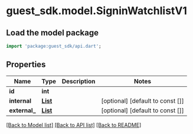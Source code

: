 # guest_sdk.model.SigninWatchlistV1

## Load the model package
```dart
import 'package:guest_sdk/api.dart';
```

## Properties
Name | Type | Description | Notes
------------ | ------------- | ------------- | -------------
**id** | **int** |  | 
**internal** | [**List<InternalWatchlistResultV1>**](InternalWatchlistResultV1.md) |  | [optional] [default to const []]
**external_** | [**List<ExternalWatchlistResultV1>**](ExternalWatchlistResultV1.md) |  | [optional] [default to const []]

[[Back to Model list]](../README.md#documentation-for-models) [[Back to API list]](../README.md#documentation-for-api-endpoints) [[Back to README]](../README.md)


